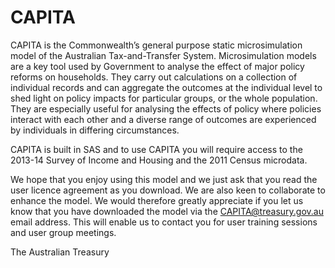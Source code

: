 # CAPITA

CAPITA is the Commonwealth’s general purpose static microsimulation model of the Australian Tax-and-Transfer System. Microsimulation models are a key tool used by Government to analyse the effect of major policy reforms on households. They carry out calculations on a collection of individual records and can aggregate the outcomes at the individual level to shed light on policy impacts for particular groups, or the whole population. They are especially useful for analysing the effects of policy where policies interact with each other and a diverse range of outcomes are experienced by individuals in differing circumstances.

CAPITA is built in SAS and to use CAPITA you will require access to the 2013-14 Survey of Income and Housing and the 2011 Census microdata.

We hope that you enjoy using this model and we just ask that you read the user licence agreement as you download.
We are also keen to collaborate to enhance the model. We would therefore greatly appreciate if you let us know that you have downloaded the model via the CAPITA@treasury.gov.au email address. This will enable us to contact you for user training sessions and user group meetings.

The Australian Treasury

